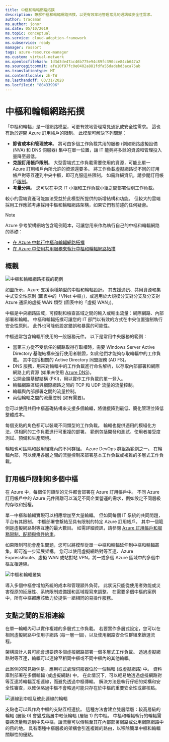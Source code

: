 ```yaml
---
title: 中樞和輪輻網路拓撲
description: 瞭解中樞和輪輻網路拓撲，以更有效率地管理常見的通訊或安全性需求。
author: tracsman
ms.author: jonor
ms.date: 05/10/2019
ms.topic: conceptual
ms.service: cloud-adoption-framework
ms.subservice: ready
manager: rossort
tags: azure-resource-manager
ms.custom: virtual-network
ms.openlocfilehash: 1d3d3de47ac46b775e94c89fc390cce84cb647a2
ms.sourcegitcommit: afe10f97fc0e0402a881fdfa55dadebd3aca75ab
ms.translationtype: MT
ms.contentlocale: zh-TW
ms.lasthandoff: 03/31/2020
ms.locfileid: "80433996"
---
```

<!-- cSpell:ignore tracsman jonor rossort NVAs -->

# <a name="hub-and-spoke-network-topology"></a>中樞和輪輻網路拓撲

「中樞和輪輻」是一種網路模型，可更有效地管理常見通訊或安全性需求。 這也有助於避開 Azure 訂用帳戶的限制。 此模型可解決下列問題：

- **節省成本和管理效率**。 將可由多個工作負載共用的服務 (例如網路虛擬設備 (NVA) 和 DNS 伺服器) 集中在單一位置，讓 IT 能夠將多餘的資源和管理投入量降至最低。
- **克服訂用帳戶限制**。 大型雲端式工作負載需要使用的資源，可能比單一 Azure 訂用帳戶內所允許的資源還要多。 將工作負載虛擬網路從不同的訂用帳戶對等互連到中央中樞，即可克服這些限制。 如需詳細資訊，請參閱訂用帳戶[限制](https://docs.microsoft.com/azure/azure-subscription-service-limits)。
- **考量分隔**。 您可以在中央 IT 小組和工作負載小組之間部署個別工作負載。

較小的雲端資產可能無法受益於此模型所提供的新增結構和功能。 但較大的雲端採用工作應該考慮採用中樞和輪輻網路架構，如果它們有前述的任何疑慮。

> [!NOTE]
> Azure 參考架構網站包含範例範本，可讓您用來作為執行自己的中樞和輪輻網路的基礎：
>
> - [在 Azure 中執行中樞和輪輻網路拓撲](https://docs.microsoft.com/azure/architecture/reference-architectures/hybrid-networking/hub-spoke)
> - [在 Azure 中使用共用服務來執行中樞和輪輻網路拓撲](https://docs.microsoft.com/azure/architecture/reference-architectures/hybrid-networking/shared-services)

## <a name="overview"></a>概觀

![中樞和輪輻網路拓撲的範例][1]

如圖所示，Azure 支援兩種類型的中樞和輪輻設計。 其支援通訊、共用資源和集中式安全性原則 (圖表中的「VNet 中樞」)，或適用於大規模分支對分支及分支對 Azure 通訊的虛擬 WAN 類型 (圖表中的「虛擬 WAN」)。

中樞是中央網路區域，可控制和檢查區域之間的輸入或輸出流量：網際網路、內部部署和輪輻。 中樞和輪輻拓撲可讓您的 IT 部門以有效的方式在中央位置強制執行安全性原則。 此外也可降低設定錯誤和暴露的可能性。

中樞通常包含輪輻所使用的一般服務元件。 以下是常用中央服務的範例：

- 當第三方從不受信任的網路取得存取權時，需要 Windows Server Active Directory 基礎結構來進行使用者驗證，如此他們才能夠存取輪輻中的工作負載。 其中包括相關的 Active Directory 同盟服務 (AD FS)。
- DNS 服務，用來對輪輻中的工作負載進行命名解析，以存取內部部署和網際網路上的資源 (如果未使用 [Azure DNS](https://docs.microsoft.com/azure/dns/dns-overview))。
- 公開金鑰基礎結構 (PKI)，用以實作工作負載的單一登入。
- 輪輻網路區域與網際網路之間的 TCP 和 UDP 流量的流量控制。
- 輪輻與內部部署之間的流量控制。
- 兩個輪輻之間的流量控制 (如有需要)。

您可以使用共用中樞基礎結構來支援多個輪輻，將備援降到最低、簡化管理並降低整體成本。

每個支點的角色都可以裝載不同類型的工作負載。 輪輻也提供適用的模組化方法，供相同的工作負載進行可重複的部署。 範例包括開發和測試、使用者接受度測試、預備和生產環境。

輪輻也可區隔和啟用組織內的不同群組。 Azure DevOps 群組為範例之一。 在輪輻內部，可以使用各層之間的流量控制來部署基本工作負載或複雜的多層式工作負載。

## <a name="subscription-limits-and-multiple-hubs"></a>訂用帳戶限制和多個中樞

在 Azure 中，每個任何類型的元件都會部署在 Azure 訂用帳戶中。 不同 Azure 訂用帳戶中的 Azure 元件隔離可以滿足不同企業營運的需求，例如設定不同層級的存取和授權。

單一中樞和輪輻實現可以相應增加至大量輪輻。 但如同每個 IT 系統的共同問題，平台有其限制。 中樞部署會繫結至具有限制的特定 Azure 訂用帳戶。 其中一個範例是虛擬網路對等互連的最大數目。 如需詳細資訊，請參閱 [Azure 訂用帳戶和服務限制、配額與條件約束](https://docs.microsoft.com/azure/azure-subscription-service-limits)。

如果限制可能會產生問題，您可以將模型從單一中樞和輪輻延伸到中樞和輪輻叢集，即可進一步延展架構。 您可以使用虛擬網路對等互連、Azure ExpressRoute、虛擬 WAN 或站對站 VPN，將一或多個 Azure 區域中的多個中樞互相連線。

![中樞和輪輻叢集][2]

導入多個中樞會增加系統的成本和管理額外負荷。 此狀況只能從使用者效能或災害復原的延展性、系統限制或備援和區域複寫來調整。 在需要多個中樞的案例中，所有中樞都應該致力於提供一組相同的易操作服務。

## <a name="interconnection-between-spokes"></a>支點之間的互相連線

在單一輪輻內可以實作複雜的多層式工作負載。 若要實作多層式設定，您可以在相同虛擬網路中使用子網路 (每一層一個)，以及使用網路安全性群組來篩選流程。

架構設計人員可能會想要跨多個虛擬網路部署一個多層式工作負載。 透過虛擬網路對等互連，輪輻可以連線至相同中樞或不同中樞內的其他輪輻。

此案例的常見範例是，應用程式處理伺服器位於一個輪輻 (或虛擬網路) 中。 資料庫則部署在多個輪輻 (或虛擬網路) 中。 在此情況下，可以輕易地透過虛擬網路對等互連將輪輻互相連線，而避免透過中樞傳輸。 解決方法是執行仔細的架構和安全性審查，以確保略過中樞不會略過可能只存在於中樞的重要安全性或審核點。

![連線到中樞及彼此連線的輪輻][3]

支點也可以與作為中樞的支點互相連接。 這種方法會建立雙層階層：較高層級的輪輻 (層級 0) 會變成階層中較低輪輻 (層級 1) 的中樞。 中樞和輪輻執行的輪輻需要將流量轉送到中央中樞，讓流量可以傳輸至其在內部部署網路或公用網際網路中的目的地。 具有兩種中樞層級的架構會引進複雜的路由，以移除簡單中樞和輪輻關聯性的優點。

<!-- images -->

[1]: ../../_images/azure-best-practices/network-hub-spoke-high-level.png "高階中樞和輪輻範例"
[2]: ../../_images/azure-best-practices/network-hub-spokes-cluster.png "中樞和支點叢集"
[3]: ../../_images/azure-best-practices/network-spoke-to-spoke.png "支點對支點"
